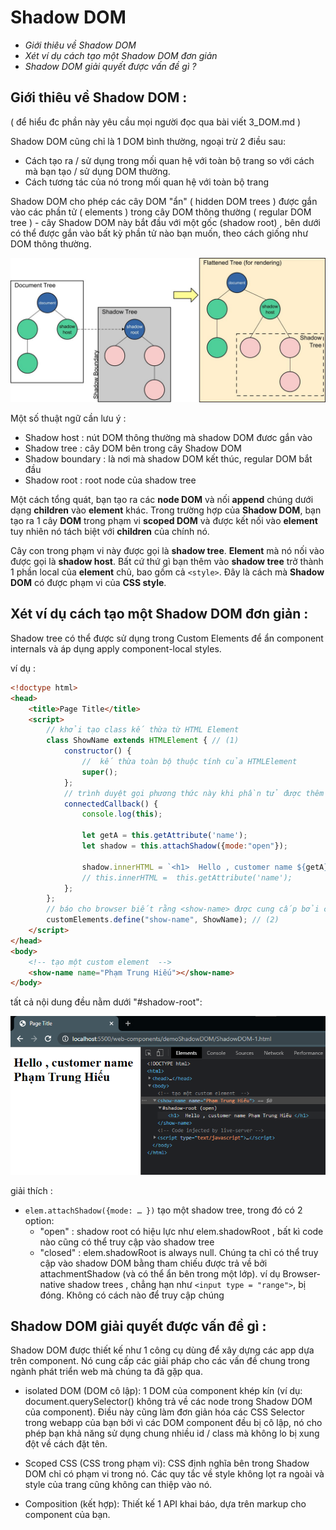 # Shadow DOM 

* _Giới thiêu về Shadow DOM_
* _Xét ví dụ cách tạo một Shadow DOM đơn giản_
* _Shadow DOM giải quyết được vấn đề gì ?_


## Giới thiêu về Shadow DOM : 

( để hiểu đc phần này yêu cầu mọi người đọc qua bài viết 3_DOM.md )

Shadow DOM cũng chỉ là 1 DOM bình thường, ngoại trừ 2 điều sau:

- Cách tạo ra / sử dụng trong mối quan hệ với toàn bộ trang so với cách mà bạn tạo / sử dụng DOM thường.
- Cách tương tác của nó trong mối quan hệ với toàn bộ trang

Shadow DOM cho phép các cây DOM "ẩn" ( hidden DOM trees ) được gắn vào các phần tử ( elements ) trong cây DOM thông thường ( regular DOM tree ) - cây Shadow DOM này bắt đầu với một gốc (shadow root) , bên dưới có thể được gắn vào bất kỳ phần tử nào bạn muốn, theo cách giống như DOM thông thường.

![shadowdom.jpg](https://github.com/mana147/JavaScript/blob/main/web-components/img/shadowdom.jpg?raw=true)

Một số thuật ngữ cần lưu ý :

- Shadow host : nút DOM thông thường mà shadow DOM đươc gắn vào
- Shadow tree : cây DOM bên trong cây Shadow DOM 
- Shadow boundary : là nơi mà shadow DOM kết thúc, regular DOM bắt đầu
- Shadow root : root node của shadow tree

Một cách tổng quát, bạn tạo ra các **node DOM** và nối **append** chúng dưới dạng **children** vào **element** khác. Trong trường hợp của **Shadow DOM**, bạn tạo ra 1 cây **DOM** trong phạm vi **scoped DOM** và được kết nối vào **element** tuy nhiên nó tách biệt với **children** của chính nó. 

Cây con trong phạm vi này được gọi là **shadow tree**. **Element** mà nó nối vào được gọi là **shadow host**. Bất cứ thứ gì bạn thêm vào **shadow tree** trở thành 1 phần local của **element** chủ, bao gồm cả ```<style>```. Đây là cách mà **Shadow DOM** có được phạm vi của **CSS style**.

## Xét ví dụ cách tạo một Shadow DOM đơn giản : 

Shadow tree có thể được sử dụng trong Custom Elements để ẩn component internals và áp dụng apply component-local styles.

ví dụ :
```html
<!doctype html>
<head>
    <title>Page Title</title>
    <script>
        // khởi tạo class kế thừa từ HTML Element 
        class ShowName extends HTMLElement { // (1)
            constructor() {
                //  kế thừa toàn bộ thuộc tính của HTMLElement
                super();
            };
            // trình duyệt gọi phương thức này khi phần tử được thêm vào document
            connectedCallback() {
                console.log(this);     
                
                let getA = this.getAttribute('name');
                let shadow = this.attachShadow({mode:"open"});

                shadow.innerHTML = `<h1>  Hello , customer name ${getA} </h1>`;
                // this.innerHTML =  this.getAttribute('name');    
            };
        };
        // báo cho browser biết rằng <show-name> được cung cấp bởi class mới
        customElements.define("show-name", ShowName); // (2)
    </script>
</head>
<body>
    <!-- tạo một custom element  -->
    <show-name name="Phạm Trung Hiếu"></show-name>
</body>
```
tất cả nội dung đều nằm dưới "#shadow-root":

![demoShadowTree.png](https://github.com/mana147/JavaScript/blob/main/web-components/img/demoShadowTree.png?raw=true)

giải thích :
- ```elem.attachShadow({mode: … })``` tạo một shadow tree, trong đó có 2 option:
    - "open" : shadow root có hiệu lực như elem.shadowRoot , bất kì code nào cũng có thể truy cập vào shadow tree 
    - "closed" : elem.shadowRoot is always null. Chúng ta chỉ có thể truy cập vào shadow DOM bằng tham chiếu được trả về bởi attachmentShadow (và có thể ẩn bên trong một lớp). ví dụ Browser-native shadow trees , chẳng hạn như ```<input type = "range">```, bị đóng. Không có cách nào để truy cập chúng


## Shadow DOM giải quyết được vấn đề gì :

Shadow DOM được thiết kế như 1 công cụ dùng để xây dựng các app dựa trên component. Nó cung cấp các giải pháp cho các vấn đề chung trong ngành phát triển web mà chúng ta đã gặp qua.

- isolated DOM (DOM cô lập): 1 DOM của component khép kín (ví dụ: document.querySelector() không trả về các node trong Shadow DOM của component). Điều này cũng làm đơn giản hóa các CSS Selector trong webapp của bạn bởi vì các DOM component đều bị cô lập, nó cho phép bạn khả năng sử dụng chung nhiều id / class mà không lo bị xung đột về cách đặt tên.

- Scoped CSS (CSS trong phạm vi): CSS định nghĩa bên trong Shadow DOM chỉ có phạm vi trong nó. Các quy tắc về style không lọt ra ngoài và style của trang cũng không can thiệp vào nó.

- Composition (kết hợp): Thiết kế 1 API khai báo, dựa trên markup cho component của bạn.




<!-- ## Tạo Shadow DOM

Một shadow root là 1 phần của document và được nối vào 1 element chủ (host element). Thời điểm bạn nối 1 shadow root chính là lúc element có được shadow DOM của nó. Để tạo shadow DOM cho 1 element, ta gọi element.attachShadow():
```js
var header = document.createElement('header');
var shadowRoot = header.attachShadow({mode: 'open'});
var paragraphElement = document.createElement('p');

paragraphElement.innerText = 'Shadow DOM';
shadowRoot.appendChild(paragraphElement);
```

## Tính kết hợp trong Shadow DOM

Tính kết hợp là 1 trong số những tính năng quan trọng nhất của Shadow DOM.

Khi viết code HTML, "kết hợp" là cách mà chúng ta xây dựng webapp. Chúng ta kết nối và cài đặt các viên gạch khác nhau (còn gọi là các element) chẳng hạn như ```<div>, <header>, <form>``` vân vân, để xây dựng UI cho webapp. Một số tag thậm chí có thể hoạt động với nhau.

Sự kết hợp định nghĩa tại sao các element như ``` <select>, <form>, <video>... ```lại linh động và chấp nhận các element HTML cụ thể làm children của nó để thực hiện các công việc đặc biệt.

Ví dụ, ```<select>``` biết cách render các element ```<option>``` thành 1 danh sách dropdown với các item được định nghĩa trước.

Shadow DOM giới thiệu các tính năng sau mà từ đó ta có thể thực hiện tính "kết hợp".    



 -->
